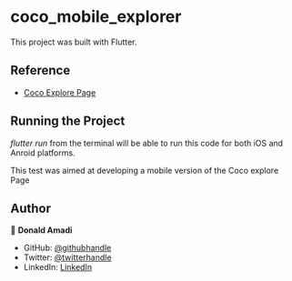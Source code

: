 # coco_mobile_explorer

This project was built with Flutter. 


## Reference

- [Coco Explore Page](https://cocodataset.org/#explore)


## Running the Project

*flutter run* from the terminal will be able to run this code for both iOS and Anroid platforms.

This test was aimed at developing a mobile version of the Coco explore Page


## Author

👤 **Donald Amadi**

- GitHub: [@githubhandle](https://github.com/donaldamadi)
- Twitter: [@twitterhandle](https://twitter.com/thatmadonald)
- LinkedIn: [LinkedIn](https://linkedin.com/in/donald-amadi-7b95b817a)
